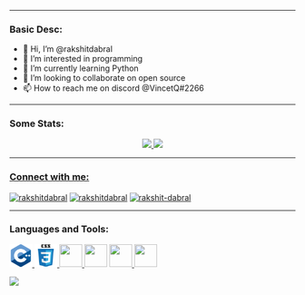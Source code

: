 <hr>
<h3 align="left">Basic Desc:</h3>

- 👋 Hi, I’m @rakshitdabral
- 👀 I’m interested in programming
- 🌱 I’m currently learning Python
- 💞️ I’m looking to collaborate on open source
- 📫 How to reach me on discord @VincetQ#2266




<hr>
<h3 align="left">Some Stats:</h3>
<div align="center">
  <a href="https://github.com/rakshitdabral">
  <img height="180em" src="https://github-readme-stats.vercel.app/api?username=rakshitdabral&show_icons=true&theme=dracula&include_all_commits=true&count_private=true"/>
  <img height="180em" src="https://github-readme-stats.vercel.app/api/top-langs/?username=rakshitdabral&layout=compact&langs_count=7&theme=dracula"/>
</div>


  <hr>
<h3 align="left">Connect with me:</h3>
<p align="left">
<a href="https://www.hackerrank.com/rakshitdabral1" target="blank"><img align="center" src="https://raw.githubusercontent.com/rahuldkjain/github-profile-readme-generator/master/src/images/icons/Social/hackerrank.svg" alt="rakshitdabral" height="30" width="40" /></a>
<a href="https://www.leetcode.com/rakshitdabral" target="blank"><img align="center" src="https://raw.githubusercontent.com/rahuldkjain/github-profile-readme-generator/master/src/images/icons/Social/leet-code.svg" alt="rakshitdabral" height="30" width="40" /></a>
  <a href="https://linkedin.com/in/rakshit-dabral" target="blank"><img align="center" src="https://raw.githubusercontent.com/rahuldkjain/github-profile-readme-generator/master/src/images/icons/Social/linked-in-alt.svg" alt="rakshit-dabral" height="30" width="40" /></a>

 
  	
 
<hr>
<h3 align="left">Languages and Tools:</h3>
<p align="left"> <a href="https://www.w3schools.com/cpp/" target="_blank" rel="noreferrer"> <img src="https://raw.githubusercontent.com/devicons/devicon/master/icons/cplusplus/cplusplus-original.svg" alt="cplusplus" width="40" height="40"/> </a> <a href="https://www.w3schools.com/css/" target="_blank" rel="noreferrer"> <img src="https://raw.githubusercontent.com/devicons/devicon/master/icons/css3/css3-original-wordmark.svg" alt="css3" width="40" height="40"/> </a>
            
         
<a href="https://www.w3.org/html/" target="_blank" rel="noreferrer"> 
            <img src="https://cdn.jsdelivr.net/gh/devicons/devicon/icons/visualstudio/visualstudio-plain.svg" width="40" height="40" />
           </a>
<a href="https://www.w3schools.com/bootstrap/">
            <img src="https://cdn.jsdelivr.net/gh/devicons/devicon/icons/bootstrap/bootstrap-original.svg" width="40" height="40" /></a>
<a href="https://www.w3schools.com/js/">
            <img src="https://cdn.jsdelivr.net/gh/devicons/devicon/icons/javascript/javascript-original.svg" width="40" height="40" />
            </a>
  <a href="https://www.w3schools.com/python/">
            <img src="https://cdn.jsdelivr.net/gh/devicons/devicon/icons/python/python-original-wordmark.svg" width="40" height="40" />
  </a>

</p>

           
           
          

<!-- [![@rakshitdabral1's Holopin board](https://holopin.io/api/user/board?user=rakshitdabral1)](https://holopin.io/@rakshitdabral1) -->

  ![](./assets/bottom_header.svg)

